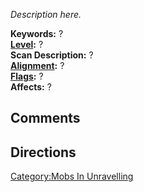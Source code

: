 *Description here.*

**Keywords:** ?  
**[Level](Level.md "wikilink"):** ?  
**Scan Description:** ?  
**[Alignment](Alignment.md "wikilink"):** ?  
**[Flags](:Category:_Mob_Types.md "wikilink"):** ?  
**Affects:** ?  

## Comments

## Directions

[Category:Mobs In Unravelling](Category:Mobs_In_Unravelling "wikilink")
